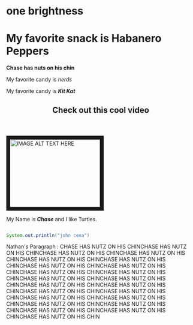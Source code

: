 # one brightness

My favorite snack is Habanero Peppers
=======
<b>Chase has nuts on his chin</b>

<p>My favorite candy is <i>nerds</i></p>
<p>My favorite candy is <i><b>Kit Kat</b></i></p>


<header><h2>Check out this cool video</h2></header>
<a href="http://www.youtube.com/watch?feature=player_embedded&v=gdUcijlzJkw
" target="_blank"><img src="http://img.youtube.com/vi/gdUcijlzJkw/0.jpg" 
alt="IMAGE ALT TEXT HERE" width="240" height="180" border="10" /></a>

My Name is <i><b>Chase</b></i> and I like Turtles.

```java

System.out.println("john cena")

```

Nathan's Paragraph :
CHASE HAS NUTZ ON HIS CHINCHASE HAS NUTZ ON HIS CHINCHASE HAS NUTZ ON HIS CHINCHASE HAS NUTZ ON HIS CHINCHASE HAS NUTZ ON HIS CHINCHASE HAS NUTZ ON HIS CHINCHASE HAS NUTZ ON HIS CHINCHASE HAS NUTZ ON HIS CHINCHASE HAS NUTZ ON HIS CHINCHASE HAS NUTZ ON HIS CHINCHASE HAS NUTZ ON HIS CHINCHASE HAS NUTZ ON HIS CHINCHASE HAS NUTZ ON HIS CHINCHASE HAS NUTZ ON HIS CHINCHASE HAS NUTZ ON HIS CHINCHASE HAS NUTZ ON HIS CHINCHASE HAS NUTZ ON HIS CHINCHASE HAS NUTZ ON HIS CHINCHASE HAS NUTZ ON HIS CHINCHASE HAS NUTZ ON HIS CHINCHASE HAS NUTZ ON HIS CHINCHASE HAS NUTZ ON HIS CHINCHASE HAS NUTZ ON HIS CHIN